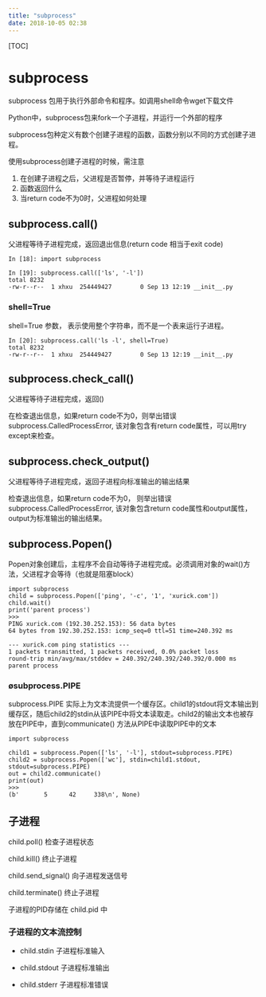 ```yaml
---
title: "subprocess"
date: 2018-10-05 02:38
---
```



[TOC]


# subprocess

subprocess 包用于执行外部命令和程序。如调用shell命令wget下载文件



Python中，subprocess包来fork一个子进程，并运行一个外部的程序

subprocess包种定义有数个创建子进程的函数，函数分别以不同的方式创建子进程。

使用subprocess创建子进程的时候，需注意

1. 在创建子进程之后，父进程是否暂停，并等待子进程运行
2. 函数返回什么
3. 当return code不为0时，父进程如何处理





## subprocess.call()

父进程等待子进程完成，返回退出信息(return code 相当于exit code)

```
In [18]: import subprocess

In [19]: subprocess.call(['ls', '-l'])
total 8232
-rw-r--r--  1 xhxu  254449427        0 Sep 13 12:19 __init__.py
```



### shell=True

shell=True 参数， 表示使用整个字符串，而不是一个表来运行子进程。

```
In [20]: subprocess.call('ls -l', shell=True)
total 8232
-rw-r--r--  1 xhxu  254449427        0 Sep 13 12:19 __init__.py
```





## subprocess.check_call()

父进程等待子进程完成，返回()

在检查退出信息，如果return code不为0，则举出错误subprocess.CalledProcessError, 该对象包含有return code属性，可以用try except来检查。





## subprocess.check_output()

父进程等待子进程完成，返回子进程向标准输出的输出结果

检查退出信息，如果return code不为0， 则举出错误subprocess.CalledProcessError, 该对象包含return code属性和output属性，output为标准输出的输出结果。





## subprocess.Popen()

Popen对象创建后，主程序不会自动等待子进程完成。必须调用对象的wait()方法，父进程才会等待（也就是阻塞block）

```
import subprocess
child = subprocess.Popen(['ping', '-c', '1', 'xurick.com'])
child.wait()
print('parent process')
>>>
PING xurick.com (192.30.252.153): 56 data bytes
64 bytes from 192.30.252.153: icmp_seq=0 ttl=51 time=240.392 ms

--- xurick.com ping statistics ---
1 packets transmitted, 1 packets received, 0.0% packet loss
round-trip min/avg/max/stddev = 240.392/240.392/240.392/0.000 ms
parent process
```



### øsubprocess.PIPE

subprocess.PIPE 实际上为文本流提供一个缓存区。child1的stdout将文本输出到缓存区，随后child2的stdin从该PIPE中将文本读取走。child2的输出文本也被存放在PIPE中，直到communicate() 方法从PIPE中读取PIPE中的文本

```
import subprocess

child1 = subprocess.Popen(['ls', '-l'], stdout=subprocess.PIPE)
child2 = subprocess.Popen(['wc'], stdin=child1.stdout, stdout=subprocess.PIPE)
out = child2.communicate()
print(out)
>>>
(b'       5      42     338\n', None)
```



## 子进程

child.poll() 检查子进程状态

child.kill() 终止子进程

child.send_signal() 向子进程发送信号

child.terminate()  终止子进程

子进程的PID存储在 child.pid 中



### 子进程的文本流控制

* child.stdin 子进程标准输入

* child.stdout 子进程标准输出

* child.stderr 子进程标准错误
